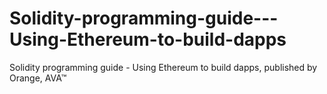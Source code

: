 # Solidity-programming-guide---Using-Ethereum-to-build-dapps
Solidity programming guide - Using Ethereum to build dapps, published by Orange, AVA™
